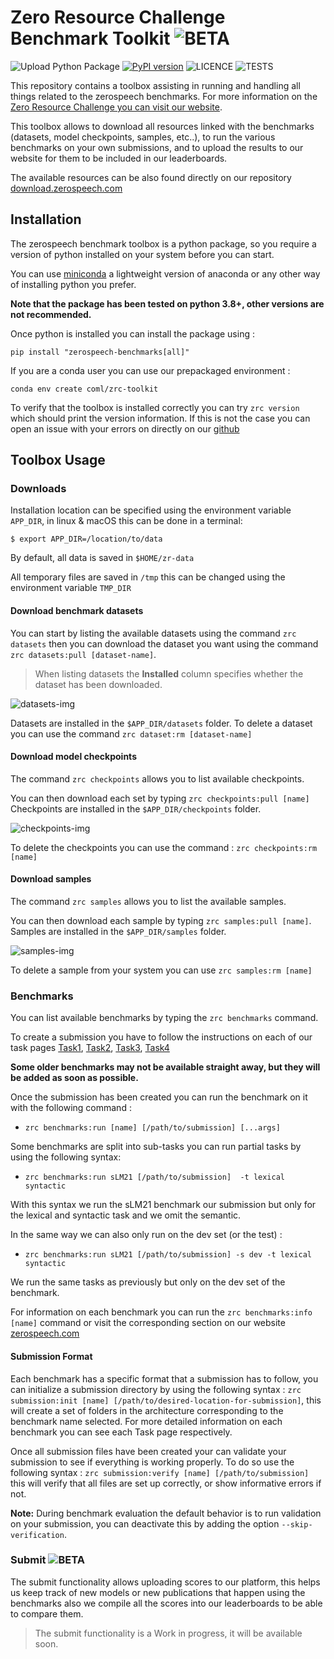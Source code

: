 # Zero Resource Challenge Benchmark Toolkit  ![BETA](https://img.shields.io/badge/-BETA-blue)

![Upload Python Package](https://github.com/zerospeech/benchmarks/actions/workflows/pipy-pyblish.yaml/badge.svg) [![PyPI version](https://badge.fury.io/py/zerospeech-benchmarks.svg)](https://badge.fury.io/py/zerospeech-benchmarks) ![LICENCE](https://img.shields.io/badge/LICENCE-GPL%20%3E=%20V3-green) ![TESTS](https://img.shields.io/badge/TESTS-Not%20Setup-red)

This repository contains a toolbox assisting in running and handling all things related to the zerospeech benchmarks.
For more information on the [Zero Resource Challenge you can visit our website](https://zerospeech.com).

This toolbox allows to download all resources linked with the benchmarks (datasets, model checkpoints, samples, etc..),
to run the various benchmarks on your own submissions, and to upload the results to our website for them to be included in our leaderboards.

The available resources can be also found directly on our repository [download.zerospeech.com](https://download.zerospeech.com) 


## Installation

The zerospeech benchmark toolbox is a python package, so you require a version of python installed on your system
before you can start. 

You can use [miniconda](https://docs.conda.io/en/latest/miniconda.html) a 
lightweight version of anaconda or any other way of installing python you prefer. 

**Note that the package has been tested on python 3.8+, other versions are not recommended.** 

Once python is installed you can install the package using :

```
pip install "zerospeech-benchmarks[all]"
```

If you are a conda user you can use our prepackaged environment  :

```
conda env create coml/zrc-toolkit
```


To verify that the toolbox is installed correctly you can try `zrc version` which should print 
the version information. If this is not the case you can open an issue with your errors on directly on our 
[github](https://github.com/zerospeech/benchmarks/issues)


## Toolbox Usage 

### Downloads


Installation location can be specified using the environment variable `APP_DIR`, in linux & macOS this can 
be done in a terminal:

`$ export APP_DIR=/location/to/data`

By default, all data is saved in `$HOME/zr-data`

All temporary files are saved in `/tmp` this can be changed using the environment variable `TMP_DIR`


#### Download benchmark datasets


You can start by listing the available datasets using the command `zrc datasets` then you can download the 
dataset you want using the command `zrc datasets:pull [dataset-name]`.

> When listing datasets the **Installed** column specifies whether the dataset has been downloaded.

![datasets-img](imgs/datasets.png)

Datasets are installed in the `$APP_DIR/datasets` folder.
To delete a dataset you can use the command `zrc dataset:rm [dataset-name]`


#### Download model checkpoints

The command `zrc checkpoints` allows you to list available checkpoints.

You can then download each set by typing `zrc checkpoints:pull [name]`
Checkpoints are installed in the `$APP_DIR/checkpoints` folder.

![checkpoints-img](imgs/checkpoints.png)

To delete the checkpoints you can use the command : `zrc checkpoints:rm [name]`


#### Download samples

The command `zrc samples` allows you to list the available samples.

You can then download each sample by typing `zrc samples:pull [name]`.
Samples are installed in the `$APP_DIR/samples` folder.

![samples-img](imgs/samples.png)

To delete a sample from your system you can use `zrc samples:rm [name]`


### Benchmarks

You can list available benchmarks by typing the `zrc benchmarks` command.

To create a submission you have to follow the instructions on each of our task pages 
[Task1](https://zerospeech.com/tasks/task_1/tasks_goals/), 
[Task2](https://zerospeech.com/tasks/task_2/tasks_goals/), 
[Task3](https://zerospeech.com/tasks/task_3/tasks_goals/),
[Task4](https://zerospeech.com/tasks/task_4/tasks_goals/)


**Some older benchmarks may not be available straight away, but they will be added as soon as possible.**

Once the submission has been created you can run the benchmark on it 
with the following command : 

- `zrc benchmarks:run [name] [/path/to/submission] [...args]` 

Some benchmarks are split into sub-tasks you can run partial tasks by using the following syntax:

- `zrc benchmarks:run sLM21 [/path/to/submission]  -t lexical syntactic`

With this syntax we run the sLM21 benchmark our submission but only for the lexical and syntactic task and we omit the semantic.

In the same way we can also only run on the dev set (or the test) : 

- `zrc benchmarks:run sLM21 [/path/to/submission] -s dev -t lexical syntactic`

We run the same tasks as previously but only on the dev set of the benchmark.

For information on each benchmark you can run the `zrc benchmarks:info [name]` command or visit the corresponding section on our website [zerospeech.com](https://zerospeech.com)


#### Submission Format

Each benchmark has a specific format that a submission has to follow, you can initialize a
submission directory by using the following syntax : `zrc submission:init [name] [/path/to/desired-location-for-submission]`, this will 
create a set of folders in the architecture corresponding to the benchmark name selected.
For more detailed information on each benchmark you can see each Task page respectively.


Once all submission files have been created your can validate your submission to see if everything is working properly.
To do so use the following syntax : `zrc submission:verify [name] [/path/to/submission]` this will verify that all files 
are set up correctly, or show informative errors if not.

**Note:** During benchmark evaluation the default behavior is to run validation on your submission, you can deactivate this by adding 
the option `--skip-verification`.


### Submit  ![BETA](https://img.shields.io/badge/Feature-Work%20In%20Progress-orange)

The submit functionality allows uploading scores to our platform,
this helps us keep track of new models or new publications that happen using the benchmarks also we compile all the 
scores into our leaderboards to be able to compare them.

> The submit functionality is a Work in progress, it will be available soon.

